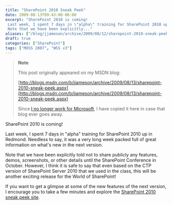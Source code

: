 ```yaml
---
title: "SharePoint 2010 Sneak Peek"
date: 2009-08-13T09:43:00-06:00
excerpt: "SharePoint 2010 is coming! 
 Last week, I spent 7 days in \"alpha\" training for SharePoint 2010 up in Redmond. Needless to say, it was a very long week packed full of great information on what's new in the next version. 
 Note that we have been explicitly..."
aliases: ["/blog/jjameson/archive/2009/08/12/sharepoint-2010-sneak-peek.aspx", "/blog/jjameson/archive/2009/08/13/sharepoint-2010-sneak-peek.aspx"]
draft: true
categories: ["SharePoint"]
tags: ["MOSS 2007", "WSS v3"]
---
```


> **Note**
>
> This post originally appeared on my MSDN blog:
>
> [http://blogs.msdn.com/b/jjameson/archive/2009/08/13/sharepoint-2010-sneak-peek.aspx](http://blogs.msdn.com/b/jjameson/archive/2009/08/13/sharepoint-2010-sneak-peek.aspx)
>
> Since [I no longer work for Microsoft](/blog/jjameson/2011/09/02/last-day-with-microsoft), I have copied it here in case that blog ever goes away.

SharePoint 2010 is coming!

Last week, I spent 7 days in "alpha" training for SharePoint 2010 up in Redmond. Needless to say, it was a very long week packed full of great information on what's new in the next version.

Note that we have been explicitly told not to share publicly any features, demos, screenshots, or other details until the SharePoint Conference in October. However, I think it is safe to say that even based on the CTP version of SharePoint Server 2010 that we used in the class, this will be another exciting release for the World of SharePoint!

If you want to get a glimpse at some of the new features of the next version, I encourage you to take a few minutes and explore the [SharePoint 2010 sneak peek site](http://sharepoint.microsoft.com/2010/sneak_peek).

